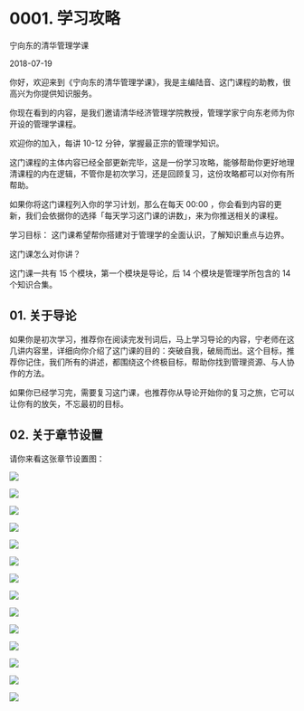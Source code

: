 # 0001. 学习攻略

宁向东的清华管理学课

2018-07-19

你好，欢迎来到《宁向东的清华管理学课》，我是主编陆音、这门课程的助教，很高兴为你提供知识服务。

你现在看到的内容，是我们邀请清华经济管理学院教授，管理学家宁向东老师为你开设的管理学课程。

欢迎你的加入，每讲 10-12 分钟，掌握最正宗的管理学知识。

这门课程的主体内容已经全部更新完毕，这是一份学习攻略，能够帮助你更好地理清课程的内在逻辑，不管你是初次学习，还是回顾复习，这份攻略都可以对你有所帮助。

如果你将这门课程列入你的学习计划，那么在每天 00:00 ，你会看到内容的更新，我们会依据你的选择「每天学习这门课的讲数」，来为你推送相关的课程。

学习目标： 这门课希望帮你搭建对于管理学的全面认识，了解知识重点与边界。

这门课怎么对你讲？

这门课一共有 15 个模块，第一个模块是导论，后 14 个模块是管理学所包含的 14 个知识合集。

## 01. 关于导论

如果你是初次学习，推荐你在阅读完发刊词后，马上学习导论的内容，宁老师在这几讲内容里，详细向你介绍了这门课的目的：突破自我，破局而出。这个目标，推荐你记住，我们所有的讲述，都围绕这个终极目标，帮助你找到管理资源、与人协作的方法。

如果你已经学习完，需要复习这门课，也推荐你从导论开始你的复习之旅，它可以让你有的放矢，不忘最初的目标。

## 02. 关于章节设置

请你来看这张章节设置图：

![](./res/2019056.jpeg)

![](./res/2019057.jpeg)

![](./res/2019058.jpeg)

![](./res/2019059.jpeg)

![](./res/2019060.jpeg)

![](./res/2019061.jpeg)

![](./res/2019062.jpeg)

![](./res/2019063.jpeg)

![](./res/2019064.jpeg)

![](./res/2019065.jpeg)

![](./res/2019066.jpeg)

![](./res/2019067.jpeg)

![](./res/2019068.jpeg)

![](./res/2019069.jpeg)
